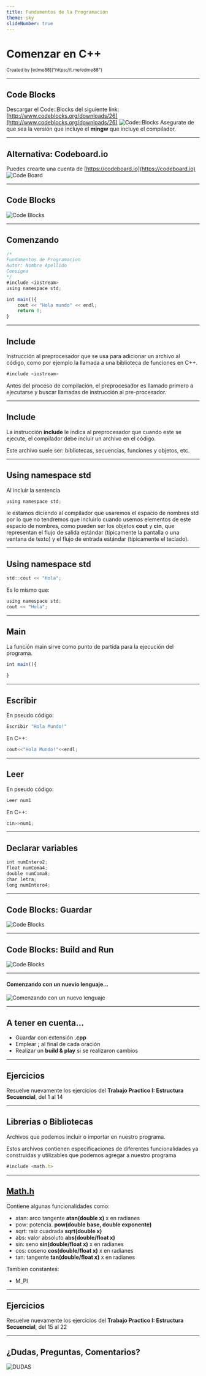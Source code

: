 ```yaml
---
title: Fundamentos de la Programación
theme: sky
slideNumber: true
---
```


# Comenzar en C++
<small>
Created by <i class="fab fa-telegram"></i>
[edme88]("https://t.me/edme88")
</small>

---
## Code Blocks
Descargar el Code::Blocks del siguiente link: [http://www.codeblocks.org/downloads/26](http://www.codeblocks.org/downloads/26)
![Code::Blocks](images/U3_programacion/Descargar_code.png)
Asegurate de que sea la versión que incluye el **mingw** que incluye el compilador.

---
## Alternativa: Codeboard.io
Puedes crearte una cuenta de [https://codeboard.io](https://codeboard.io)
![Code Board](images/U3_programacion/codeboard.png)

---
## Code Blocks
![Code Blocks](images/U3_programacion/code_blocks_1.png)

---
## Comenzando
````javascript
/*
Fundamentos de Programacion
Autor: Nombre Apellido
Consigna
*/
#include <iostream>
using namespace std;

int main(){
    cout << "Hola mundo" << endl;
    return 0;
}
````

---
## Include
Instrucción al preprocesador que se usa para adicionar un archivo al código, como por ejemplo la llamada a una biblioteca 
de funciones en C++.

````javascript
#include <iostream>
````
Antes del proceso de compilación, el preprocesador es llamado primero a ejecutarse y buscar llamadas de instrucción 
al pre-procesador.

---
## Include
La instrucción **include** le indica al preprocesador que cuando este se ejecute, el compilador debe incluir un archivo en el código.

Este archivo suele ser: bibliotecas, secuencias, funciones y objetos, etc.

---
## Using namespace std
Al incluir la sentencia  
````javascript
using namespace std;
````
le estamos diciendo al compilador que usaremos el espacio de nombres std por lo que no tendremos que incluirlo 
cuando usemos elementos de este espacio de nombres, como pueden ser los objetos **cout** y **cin**, que representan el 
flujo de salida estándar (típicamente la pantalla o una ventana de texto) y el flujo de entrada estándar (típicamente el teclado).

---
## Using namespace std
````javascript
std::cout << "Hola";
````
Es lo mismo que:
````javascript
using namespace std;
cout << "Hola";
````

---
## Main
La función main sirve como punto de partida para la ejecución del programa. 
````javascript
int main(){
    
}
````

---
## Escribir
En pseudo código:
````javascript
Escribir "Hola Mundo!"
````
En C++:
````javascript
cout<<"Hola Mundo!"<<endl;
````

---
## Leer
En pseudo código:
````javascript
Leer num1
````
En C++:
````javascript
cin>>num1;
````

---
## Declarar variables
````javascript
int numEntero2;
float numComa4;
double numComa8;
char letra;
long numEntero4;
````

---
## Code Blocks: Guardar
![Code Blocks](images/U3_programacion/code_blocks_2.png)

---
## Code Blocks: Build and Run
![Code Blocks](images/U3_programacion/code_blocks_3.png)

---
#### Comenzando con un nuevio lenguaje...
![Comenzando con un nuevo lenguaje](images/U3_programacion/lets-compile.png)

---
## A tener en cuenta...
* Guardar con extensión **.cpp**
* Emplear **;** al final de cada oración
* Realizar un **build & play** si se realizaron cambios

---
## Ejercicios
Resuelve nuevamente los ejercicios del **Trabajo Practico I: Estructura Secuencial**, del 1 al 14 

---
## Librerias o Bibliotecas
Archivos que podemos incluir o importar en nuestro programa.

Estos archivos contienen especificaciones de diferentes funcionalidades ya construidas y utilizables que podemos
agregar a nuestro programa
````javascript
#include <math.h>
````

---
## [Math.h](http://www.cplusplus.com/reference/cmath/)
<!-- .slide: style="font-size: 0.8em" -->
Contiene algunas funcionalidades como:
* atan: arco tangente **atan(double x)** x en radianes
* pow: potencia. **pow(double base, double exponente)**
* sqrt: raiz cuadrada **sqrt(double x)**
* abs: valor absoluto **abs(double/float x)**
* sin: seno **sin(double/float x)** x en radianes
* cos: coseno **cos(double/float x)** x en radianes
* tan: tangente **tan(double/float x)** x en radianes

Tambien constantes:
* M_PI

---
## Ejercicios
Resuelve nuevamente los ejercicios del **Trabajo Practico I: Estructura Secuencial**, del 15 al 22 

---
## ¿Dudas, Preguntas, Comentarios?
![DUDAS](images/pregunta.gif)
